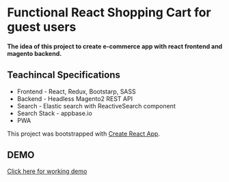 # Functional React Shopping Cart for guest users

#### The idea of this project to create e-commerce app with react frontend and magento backend.

## Teachincal Specifications
- Frontend - React, Redux, Bootstarp, SASS 
- Backend - Headless Magento2 REST API
- Search - Elastic search with ReactiveSearch component
- Search Stack - appbase.io
- PWA

This project was bootstrapped with [Create React App](https://github.com/facebookincubator/create-react-app).

## DEMO
[Click here for working demo](http://www.pannalive.com)

